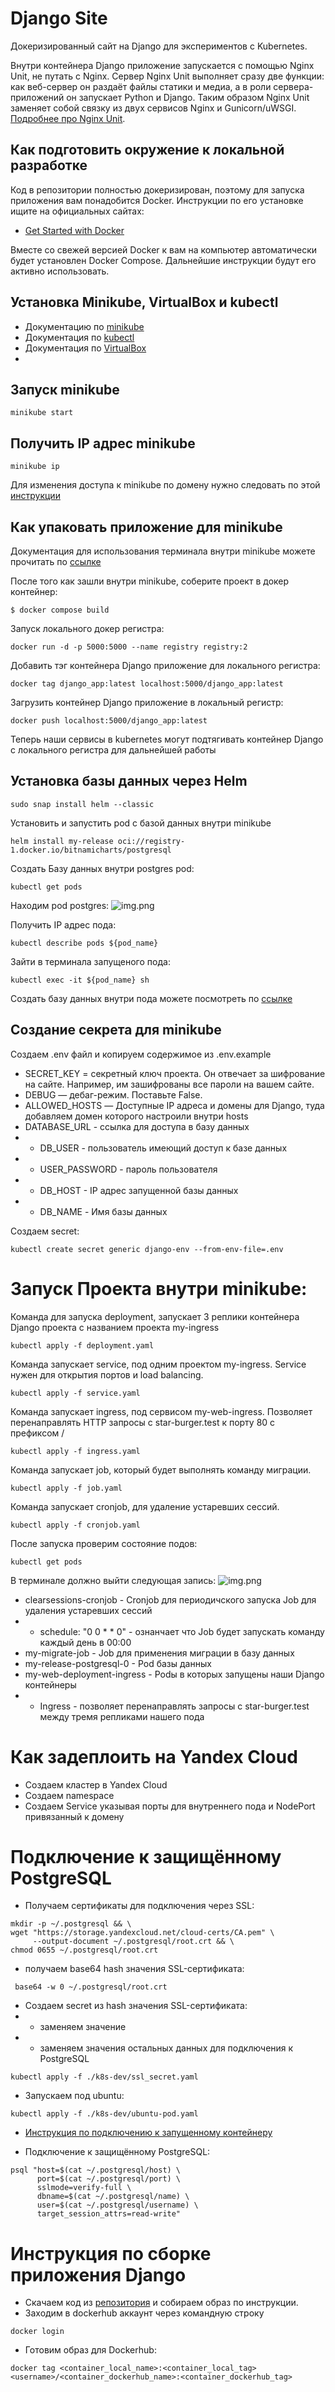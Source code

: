 # Django Site

Докеризированный сайт на Django для экспериментов с Kubernetes.

Внутри контейнера Django приложение запускается с помощью Nginx Unit, не путать с Nginx. Сервер Nginx Unit выполняет
сразу две функции: как веб-сервер он раздаёт файлы статики и медиа, а в роли сервера-приложений он запускает Python и
Django. Таким образом Nginx Unit заменяет собой связку из двух сервисов Nginx и
Gunicorn/uWSGI. [Подробнее про Nginx Unit](https://unit.nginx.org/).

## Как подготовить окружение к локальной разработке

Код в репозитории полностью докеризирован, поэтому для запуска приложения вам понадобится Docker. Инструкции по его
установке ищите на официальных сайтах:

- [Get Started with Docker](https://www.docker.com/get-started/)

Вместе со свежей версией Docker к вам на компьютер автоматически будет установлен Docker Compose. Дальнейшие инструкции
будут его активно использовать.

## Установка Minikube, VirtualBox и kubectl

- Документацию по [minikube](https://minikube.sigs.k8s.io/docs/)
- Документация по [kubectl](https://kubernetes.io/ru/docs/tasks/tools/install-kubectl/)
- Документация по [VirtualBox](https://www.virtualbox.org/)
-

## Запуск minikube

```shell
minikube start
```

## Получить IP адрес minikube

```shell
minikube ip
```

Для изменения доступа к minikube по домену нужно следовать по
этой [инструкции](https://help.reg.ru/support/dns-servery-i-nastroyka-zony/rabota-s-dns-serverami/fayl-hosts-gde-nakhoditsya-i-kak-yego-izmenit)

## Как упаковать приложение для minikube

Документация для использования терминала внутри minikube можете прочитать
по [ссылке](https://minikube.sigs.k8s.io/docs/handbook/pushing/)

После того как зашли внутри minikube, соберите проект в докер контейнер:

```shell
$ docker compose build
```

Запуск локального докер регистра:

```shell
docker run -d -p 5000:5000 --name registry registry:2
```

Добавить тэг контейнера Django приложение для локального регистра:

```shell
docker tag django_app:latest localhost:5000/django_app:latest
```

Загрузить контейнер Django приложение в локальный регистр:

```shell
docker push localhost:5000/django_app:latest
```

Теперь наши сервисы в kubernetes могут подтягивать контейнер Django с локального регистра для дальнейшей работы

## Установка базы данных через Helm

```shell
sudo snap install helm --classic
```

Установить и запустить pod с базой данных внутри minikube

```shell
helm install my-release oci://registry-1.docker.io/bitnamicharts/postgresql
```

Создать Базу данных внутри postgres pod:

```shell
kubectl get pods
```

Находим pod postgres:
![img.png](screens/postgres-pod.png)

Получить IP адрес пода:

```shell
kubectl describe pods ${pod_name}
```

Зайти в терминала запущеного пода:

```shell
kubectl exec -it ${pod_name} sh
```

Создать базу данных внутри пода можете посмотреть
по [ссылке](https://www.atlassian.com/data/admin/create-a-user-with-psql)

## Создание секрета для minikube

Создаем .env файл и копируем содержимое из .env.example

* SECRET_KEY = секретный ключ проекта. Он отвечает за шифрование на сайте. Например, им зашифрованы все пароли на вашем
  сайте.
* DEBUG — дебаг-режим. Поставьте False.
* ALLOWED_HOSTS — Доступные IP адреса и домены для Django, туда добавляем домен которого настроили внутри hosts
* DATABASE_URL - ссылка для доступа в базу данных
*
    * DB_USER - пользователь имеющий доступ к базе данных
*
    * USER_PASSWORD - пароль пользователя
*
    * DB_HOST - IP адрес запущенной базы данных
*
    * DB_NAME - Имя базы данных

Создаем secret:

```shell
kubectl create secret generic django-env --from-env-file=.env
```

# Запуск Проекта внутри minikube:

Команда для запуска deployment, запускает 3 реплики контейнера Django проекта с названием проекта my-ingress

```shell
kubectl apply -f deployment.yaml
```

Команда запускает service, под одним проектом my-ingress. Service нужен для открытия портов и load balancing.

```shell
kubectl apply -f service.yaml
```

Команда запускает ingress, под сервисом my-web-ingress. Позволяет перенаправлять HTTP запросы с star-burger.test к порту
80 с префиксом /

```shell
kubectl apply -f ingress.yaml
```

Команда запускает job, который будет выполнять команду миграции.

```shell
kubectl apply -f job.yaml
```

Команда запускает cronjob, для удаление устаревших сессий.

```shell
kubectl apply -f cronjob.yaml
```

После запуска проверим состояние подов:

```shell
kubectl get pods
```

В терминале должно выйти следующая запись:
![img.png](screens/pods.png)

* clearsessions-cronjob - Cronjob для периодичского запуска Job для удаления устаревших сессий
*
    * schedule: "0 0 * * 0" - ознанчает что Job будет запускать команду каждый день в 00:00
* my-migrate-job - Job для применения миграции в базу данных
* my-release-postgresql-0 - Pod базы данных
* my-web-deployment-ingress - Podы в которых запущены наши Django контейнеры
*
    * Ingress - позволяет перенаправлять запросы с star-burger.test между тремя репликами нашего пода

# Как задеплоить на Yandex Cloud

- Создаем кластер в Yandex Cloud
- Создаем namespace
- Создаем Service указывая порты для внутреннего пода и NodePort привязанный к домену

# Подключение к защищённому PostgreSQL

- Получаем сертификаты для подключения через SSL:

```shell
mkdir -p ~/.postgresql && \
wget "https://storage.yandexcloud.net/cloud-certs/CA.pem" \
     --output-document ~/.postgresql/root.crt && \
chmod 0655 ~/.postgresql/root.crt
```

- получаем base64 hash значения SSL-сертификата:

```shell
 base64 -w 0 ~/.postgresql/root.crt
```

- Создаем secret из hash значения SSL-сертификата:
-
    - заменяем значение <base64-cert-value>
-
    - заменяем значения остальных данных для подключения к PostgreSQL

```shell
kubectl apply -f ./k8s-dev/ssl_secret.yaml
```

- Запускаем под ubuntu:

```shell
kubectl apply -f ./k8s-dev/ubuntu-pod.yaml
```

- [Инструкция по подключению к запущенному контейнеру](https://kubernetes.io/docs/tasks/debug/debug-application/get-shell-running-container/)

- Подключение к защищённому PostgreSQL:

```shell
psql "host=$(cat ~/.postgresql/host) \
      port=$(cat ~/.postgresql/port) \
      sslmode=verify-full \
      dbname=$(cat ~/.postgresql/name) \
      user=$(cat ~/.postgresql/username) \
      target_session_attrs=read-write"
```

# Инструкция по сборке приложения Django

- Скачаем код из [репозитория](https://github.com/devmanorg/k8s-test-django) и собираем образ по инструкции.
- Заходим в dockerhub аккаунт через командную строку

```shell
docker login
```

- Готовим образ для Dockerhub:
```shell 
docker tag <container_local_name>:<container_local_tag> <username>/<container_dockerhub_name>:<container_dockerhub_tag>
```